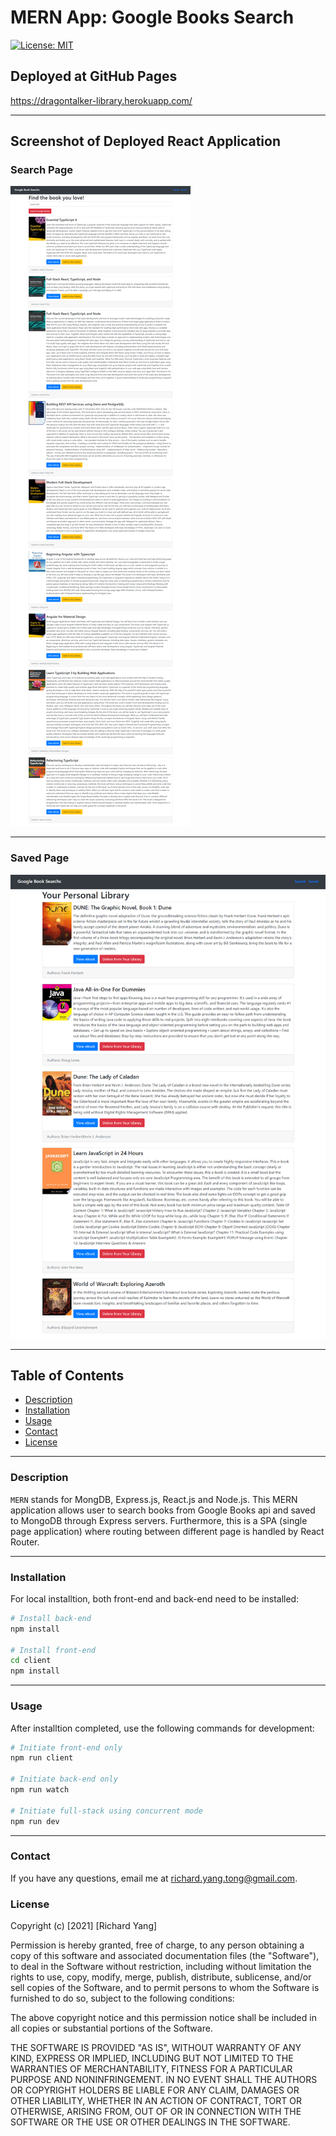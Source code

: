 # __MERN App: Google Books Search__
[![License: MIT](https://img.shields.io/badge/License-MIT-yellow.svg)](https://opensource.org/licenses/MIT)

## __Deployed at GitHub Pages__
https://dragontalker-library.herokuapp.com/

---

## __Screenshot of Deployed React Application__

### Search Page
![app screenshot](./Assets/screenshot_1.png)

---

### Saved Page
![app screenshot](./Assets/screenshot_2.png)

---

## __Table of Contents__
* [Description](#Description)
* [Installation](#Installation)
* [Usage](#Usage)
* [Contact](#Contact)
* [License](#License)

---

### __Description__
`MERN` stands for MongDB, Express.js, React.js and Node.js. This MERN application allows user to search books from Google Books api and saved to MongoDB through Express servers. Furthermore, this is a SPA (single page application) where routing between different page is handled by React Router. 

---

### __Installation__
For local installtion, both front-end and back-end need to be installed:
```bash
# Install back-end
npm install

# Install front-end
cd client
npm install
```
---
### __Usage__

After installtion completed, use the following commands for development:
```bash
# Initiate front-end only
npm run client

# Initiate back-end only
npm run watch

# Initiate full-stack using concurrent mode
npm run dev
```

---

### __Contact__
If you have any questions, email me at richard.yang.tong@gmail.com.

### __License__
Copyright (c) [2021] [Richard Yang]

Permission is hereby granted, free of charge, to any person obtaining a copy of this software and associated documentation files (the "Software"), to deal in the Software without restriction, including without limitation the rights to use, copy, modify, merge, publish, distribute, sublicense, and/or sell copies of the Software, and to permit persons to whom the Software is furnished to do so, subject to the following conditions:

The above copyright notice and this permission notice shall be included in all copies or substantial portions of the Software.

THE SOFTWARE IS PROVIDED "AS IS", WITHOUT WARRANTY OF ANY KIND, EXPRESS OR IMPLIED, INCLUDING BUT NOT LIMITED TO THE WARRANTIES OF MERCHANTABILITY, FITNESS FOR A PARTICULAR PURPOSE AND NONINFRINGEMENT. IN NO EVENT SHALL THE AUTHORS OR COPYRIGHT HOLDERS BE LIABLE FOR ANY CLAIM, DAMAGES OR OTHER LIABILITY, WHETHER IN AN ACTION OF CONTRACT, TORT OR OTHERWISE, ARISING FROM, OUT OF OR IN CONNECTION WITH THE SOFTWARE OR THE USE OR OTHER DEALINGS IN THE SOFTWARE.
